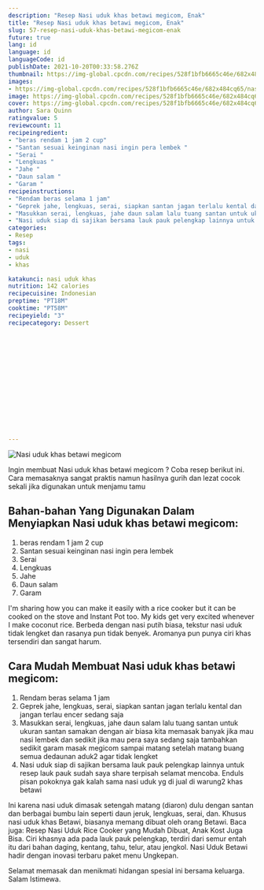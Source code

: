 ```yaml
---
description: "Resep Nasi uduk khas betawi megicom, Enak"
title: "Resep Nasi uduk khas betawi megicom, Enak"
slug: 57-resep-nasi-uduk-khas-betawi-megicom-enak
future: true
lang: id
language: id
languageCode: id
publishDate: 2021-10-20T00:33:58.276Z 
thumbnail: https://img-global.cpcdn.com/recipes/528f1bfb6665c46e/682x484cq65/nasi-uduk-khas-betawi-megicom-foto-resep-utama.webp
images:
- https://img-global.cpcdn.com/recipes/528f1bfb6665c46e/682x484cq65/nasi-uduk-khas-betawi-megicom-foto-resep-utama.webp
image: https://img-global.cpcdn.com/recipes/528f1bfb6665c46e/682x484cq65/nasi-uduk-khas-betawi-megicom-foto-resep-utama.webp
cover: https://img-global.cpcdn.com/recipes/528f1bfb6665c46e/682x484cq65/nasi-uduk-khas-betawi-megicom-foto-resep-utama.webp
author: Sara Quinn
ratingvalue: 5
reviewcount: 11
recipeingredient:
- "beras rendam 1 jam 2 cup"
- "Santan sesuai keinginan nasi ingin pera lembek "
- "Serai "
- "Lengkuas "
- "Jahe "
- "Daun salam "
- "Garam "
recipeinstructions:
- "Rendam beras selama 1 jam"
- "Geprek jahe, lengkuas, serai, siapkan santan jagan terlalu kental dan jangan terlau encer sedang saja"
- "Masukkan serai, lengkuas, jahe daun salam lalu tuang santan untuk ukuran santan samakan dengan air biasa kita memasak banyak jika mau nasi lembek dan sedikit jika mau pera saya sedang saja tambahkan sedikit garam masak megicom sampai matang setelah matang buang semua dedaunan aduk2 agar tidak lengket"
- "Nasi uduk siap di sajikan bersama lauk pauk pelengkap lainnya untuk resep lauk pauk sudah saya share terpisah selamat mencoba. Enduls pisan pokoknya gak kalah sama nasi uduk yg di jual di warung2 khas betawi"
categories:
- Resep
tags:
- nasi
- uduk
- khas

katakunci: nasi uduk khas 
nutrition: 142 calories
recipecuisine: Indonesian
preptime: "PT18M"
cooktime: "PT58M"
recipeyield: "3"
recipecategory: Dessert


     
    
    
    
    
    
    
    
    
    
    
      
    
---
```



![Nasi uduk khas betawi megicom](https://img-global.cpcdn.com/recipes/528f1bfb6665c46e/682x484cq65/nasi-uduk-khas-betawi-megicom-foto-resep-utama.webp)

Ingin membuat Nasi uduk khas betawi megicom ? Coba resep berikut ini. Cara memasaknya sangat praktis namun hasilnya gurih dan lezat cocok sekali jika digunakan untuk menjamu tamu

<!--inarticleads1-->

## Bahan-bahan Yang Digunakan Dalam Menyiapkan Nasi uduk khas betawi megicom:

1. beras rendam 1 jam 2 cup
1. Santan sesuai keinginan nasi ingin pera lembek 
1. Serai 
1. Lengkuas 
1. Jahe 
1. Daun salam 
1. Garam 

I&#39;m sharing how you can make it easily with a rice cooker but it can be cooked on the stove and Instant Pot too. My kids get very excited whenever I make coconut rice. Berbeda dengan nasi putih biasa, tekstur nasi uduk tidak lengket dan rasanya pun tidak benyek. Aromanya pun punya ciri khas tersendiri dan sangat harum. 

<!--inarticleads2-->

## Cara Mudah Membuat Nasi uduk khas betawi megicom:

1. Rendam beras selama 1 jam
1. Geprek jahe, lengkuas, serai, siapkan santan jagan terlalu kental dan jangan terlau encer sedang saja
1. Masukkan serai, lengkuas, jahe daun salam lalu tuang santan untuk ukuran santan samakan dengan air biasa kita memasak banyak jika mau nasi lembek dan sedikit jika mau pera saya sedang saja tambahkan sedikit garam masak megicom sampai matang setelah matang buang semua dedaunan aduk2 agar tidak lengket
1. Nasi uduk siap di sajikan bersama lauk pauk pelengkap lainnya untuk resep lauk pauk sudah saya share terpisah selamat mencoba. Enduls pisan pokoknya gak kalah sama nasi uduk yg di jual di warung2 khas betawi


Ini karena nasi uduk dimasak setengah matang (diaron) dulu dengan santan dan berbagai bumbu lain seperti daun jeruk, lengkuas, serai, dan. Khusus nasi uduk khas Betawi, biasanya memang dibuat oleh orang Betawi. Baca juga: Resep Nasi Uduk Rice Cooker yang Mudah Dibuat, Anak Kost Juga Bisa. Ciri khasnya ada pada lauk pauk pelengkap, terdiri dari semur entah itu dari bahan daging, kentang, tahu, telur, atau jengkol. Nasi Uduk Betawi hadir dengan inovasi terbaru paket menu Ungkepan. 

Selamat memasak dan menikmati hidangan spesial ini bersama keluarga. Salam Istimewa.
